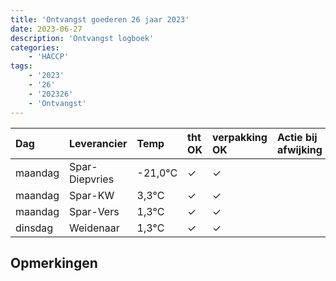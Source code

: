 ```yaml
---
title: 'Ontvangst goederen 26 jaar 2023'
date: 2023-06-27
description: 'Ontvangst logboek'
categories:
    - 'HACCP'
tags:
    - '2023'
    - '26'
    - '202326'
    - 'Ontvangst'
---
```

| Dag | Leverancier | Temp | tht OK | verpakking OK | Actie bij afwijking | Controle door |
|:---|:---|:---|:---|:---|:---|:---|
| maandag | Spar-Diepvries | -21,0°C | &check; | &check; | | DPater |
| maandag | Spar-KW | 3,3°C | &check; | &check; | | DPater |
| maandag | Spar-Vers | 1,3°C | &check; | &check; | | DPater |
| dinsdag | Weidenaar | 1,3°C | &check; | &check; | | DPater |

## Opmerkingen


